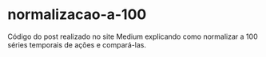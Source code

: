# normalizacao-a-100

Código do post realizado no site Medium explicando como normalizar a 100 séries temporais de ações e compará-las.
